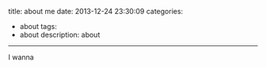 title: about me
date: 2013-12-24 23:30:09
categories:
- about
tags: 
- about
description: about
---


I wanna